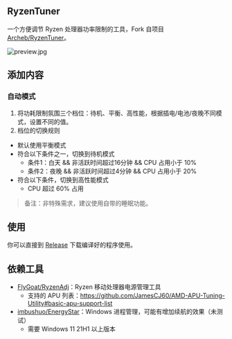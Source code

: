 ## RyzenTuner

一个方便调节 Ryzen 处理器功率限制的工具，Fork 自项目 [Archeb/RyzenTuner](https://github.com/Archeb/RyzenTuner)。

![preview.jpg](https://s2.loli.net/2022/08/08/Io6xHv9PwunUXtg.jpg)

## 添加内容

### 自动模式

1. 将功耗限制氛围三个档位：待机、平衡、高性能，根据插电/电池/夜晚不同模式，设置不同的值。
2. 档位的切换规则
  * 默认使用平衡模式
  * 符合以下条件之一，切换到待机模式
    * 条件1：白天 && 非活跃时间超过16分钟 && CPU 占用小于 10%
    * 条件2：夜晚 && 非活跃时间超过4分钟 && CPU 占用小于 20%
  * 符合以下条件，切换到高性能模式
    * CPU 超过 60% 占用

> 备注：非特殊需求，建议使用自带的睡眠功能。

## 使用

你可以直接到 [Release](https://github.com/zqhong/RyzenTuner/releases) 下载编译好的程序使用。

## 依赖工具

* [FlyGoat/RyzenAdj](https://github.com/FlyGoat/RyzenAdj)：Ryzen 移动处理器电源管理工具
  * 支持的 APU 列表：https://github.com/JamesCJ60/AMD-APU-Tuning-Utility#basic-apu-support-list
* [imbushuo/EnergyStar](https://github.com/imbushuo/EnergyStar)：Windows 进程管理，可能有增加续航的效果（未测试）
    * 需要 Windows 11 21H1 以上版本
